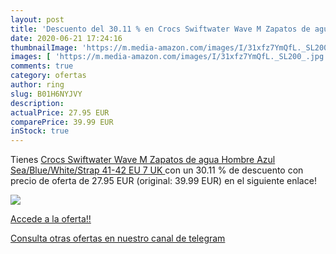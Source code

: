 ```yaml
---
layout: post
title: 'Descuento del 30.11 % en Crocs Swiftwater Wave M Zapatos de agua '
date: 2020-06-21 17:24:16
thumbnailImage: 'https://m.media-amazon.com/images/I/31xfz7YmQfL._SL200_.jpg'
images: [ 'https://m.media-amazon.com/images/I/31xfz7YmQfL._SL200_.jpg' ]
comments: true
category: ofertas
author: ring
slug: B01H6NYJVY
description:
actualPrice: 27.95 EUR
comparePrice: 39.99 EUR
inStock: true
---
```


Tienes [Crocs Swiftwater Wave M Zapatos de agua Hombre  Azul  Sea/Blue/White/Strap   41-42 EU  7 UK ](https://www.amazon.com/dp/B01H6NYJVY/?tag=redken08-20) con un 30.11 % de descuento con precio de oferta de 27.95 EUR (original: 39.99 EUR) en el siguiente enlace!

[![](https://m.media-amazon.com/images/I/31xfz7YmQfL._SL200_.jpg)](https://www.amazon.com/dp/B01H6NYJVY/?tag=redken08-20)

[Accede a la oferta!!](https://www.amazon.com/dp/B01H6NYJVY/?tag=redken08-20)

[Consulta otras ofertas en nuestro canal de telegram](https://t.me/s/ofertas25)
